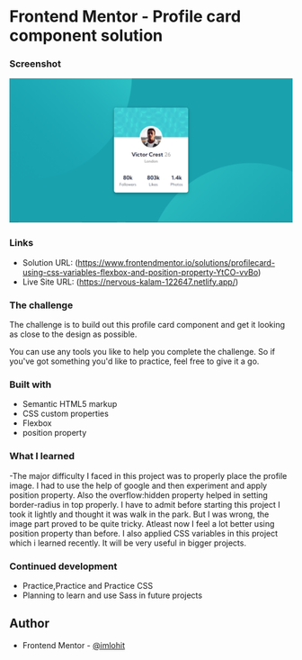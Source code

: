 # Frontend Mentor - Profile card component solution

### Screenshot

![](images/screenshot.png)

### Links

- Solution URL: (https://www.frontendmentor.io/solutions/profilecard-using-css-variables-flexbox-and-position-property-YtCO-vvBo)
- Live Site URL: (https://nervous-kalam-122647.netlify.app/)

### The challenge

The challenge is to build out this profile card component and get it looking as close to the design as possible.

You can use any tools you like to help you complete the challenge. So if you've got something you'd like to practice, feel free to give it a go.


### Built with

- Semantic HTML5 markup
- CSS custom properties
- Flexbox
- position property

### What I learned

-The major difficulty I faced in this project was to properly place the profile image. I had to use the help of google and then experiment and apply position property. Also the overflow:hidden property helped in setting border-radius in top properly. I have to admit before starting this project I took it lightly and thought it was walk in the park. But I was wrong, the image part proved to be quite tricky. Atleast now I feel a lot better using position property than before. I also applied CSS variables in this project which i learned recently. It will be very useful in bigger projects.  


### Continued development

- Practice,Practice and Practice CSS
- Planning to learn and use Sass in future projects

## Author

- Frontend Mentor - [@imlohit](https://www.frontendmentor.io/profile/imlohit)

